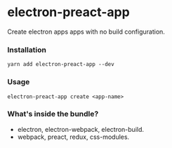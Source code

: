 # electron-preact-app

Create electron apps apps with no build configuration.

### Installation

```Shell
yarn add electron-preact-app --dev
```

### Usage

```Shell
electron-preact-app create <app-name>
```

### What's inside the bundle?

* electron, electron-webpack, electron-build.
* webpack, preact, redux, css-modules.

